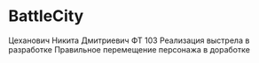 # BattleCity
Цеханович Никита Дмитриевич 
ФТ 103
Реализация выстрела в разработке 
Правильное перемещение персонажа в доработке 
